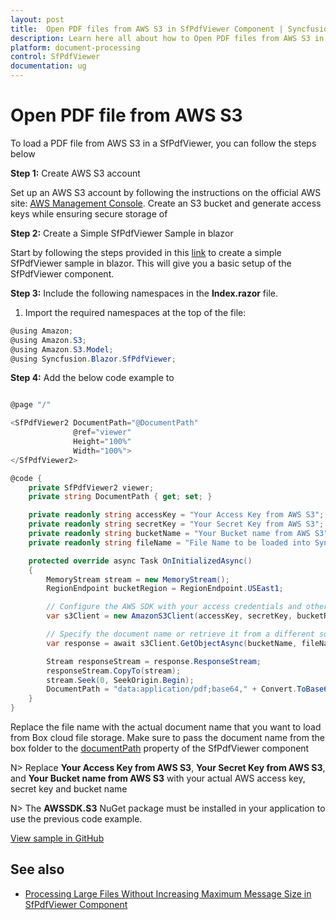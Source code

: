 ```yaml
---
layout: post
title:  Open PDF files from AWS S3 in SfPdfViewer Component | Syncfusion
description: Learn here all about how to Open PDF files from AWS S3 in Syncfusion Blazor SfPdfViewer component and much more details.
platform: document-processing
control: SfPdfViewer
documentation: ug
---
```


# Open PDF file from AWS S3

To load a PDF file from AWS S3 in a SfPdfViewer, you can follow the steps below

**Step 1:** Create AWS S3 account 

 Set up an AWS S3 account by following the instructions on the official AWS site: [AWS Management Console](https://docs.aws.amazon.com/AmazonS3/latest/userguide/Welcome.html). Create an S3 bucket and generate access keys while ensuring secure storage of 

**Step 2:** Create a Simple SfPdfViewer Sample in blazor

Start by following the steps provided in this [link](https://blazor.syncfusion.com/documentation/pdfviewer-2/getting-started/server-side-application) to create a simple SfPdfViewer sample in blazor. This will give you a basic setup of the SfPdfViewer component.

**Step 3:** Include the following namespaces in the **Index.razor** file.

1. Import the required namespaces at the top of the file:

```csharp
@using Amazon;
@using Amazon.S3;
@using Amazon.S3.Model;
@using Syncfusion.Blazor.SfPdfViewer;
```

**Step 4:** Add the below code example to 

```csharp

@page "/"

<SfPdfViewer2 DocumentPath="@DocumentPath"
              @ref="viewer"
              Height="100%"
              Width="100%">
</SfPdfViewer2>

@code {
    private SfPdfViewer2 viewer;
    private string DocumentPath { get; set; }

    private readonly string accessKey = "Your Access Key from AWS S3";
    private readonly string secretKey = "Your Secret Key from AWS S3";
    private readonly string bucketName = "Your Bucket name from AWS S3";
    private readonly string fileName = "File Name to be loaded into Syncfusion PDF Viewer";

    protected override async Task OnInitializedAsync()
    {
        MemoryStream stream = new MemoryStream();
        RegionEndpoint bucketRegion = RegionEndpoint.USEast1;

        // Configure the AWS SDK with your access credentials and other settings
        var s3Client = new AmazonS3Client(accessKey, secretKey, bucketRegion);

        // Specify the document name or retrieve it from a different source
        var response = await s3Client.GetObjectAsync(bucketName, fileName);

        Stream responseStream = response.ResponseStream;
        responseStream.CopyTo(stream);
        stream.Seek(0, SeekOrigin.Begin);
        DocumentPath = "data:application/pdf;base64," + Convert.ToBase64String(stream.ToArray());
    }
}
```

Replace the file name with the actual document name that you want to load from Box cloud file storage. Make sure to pass the document name from the box folder to the [documentPath](https://help.syncfusion.com/cr/blazor/Syncfusion.Blazor.SfPdfViewer.PdfViewerBase.html#Syncfusion_Blazor_SfPdfViewer_PdfViewerBase_DocumentPath) property of the SfPdfViewer component

N> Replace **Your Access Key from AWS S3**, **Your Secret Key from AWS S3**, and **Your Bucket name from AWS S3** with your actual AWS access key, secret key and bucket name

N> The **AWSSDK.S3** NuGet package must be installed in your application to use the previous code example.

[View sample in GitHub](https://github.com/SyncfusionExamples/blazor-pdf-viewer-examples/tree/master/Load%20and%20Save/Open%20and%20Save%20from%20AWS%20S3)

## See also

* [Processing Large Files Without Increasing Maximum Message Size in SfPdfViewer Component](../how-to/processing-large-files-without-increasing-maximum-message-size)